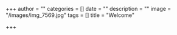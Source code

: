 +++
author = ""
categories = []
date = ""
description = ""
image = "/images/img_7569.jpg"
tags = []
title = "Welcome"

+++
